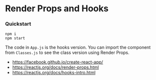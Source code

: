 # Render Props and Hooks

### Quickstart

```
npm i
npm start
```

The code in `App.js` is the hooks version. You can import the component from `Classes.js` to see the class version using Render Props.

* https://facebook.github.io/create-react-app/
* https://reactjs.org/docs/render-props.html
* https://reactjs.org/docs/hooks-intro.html

